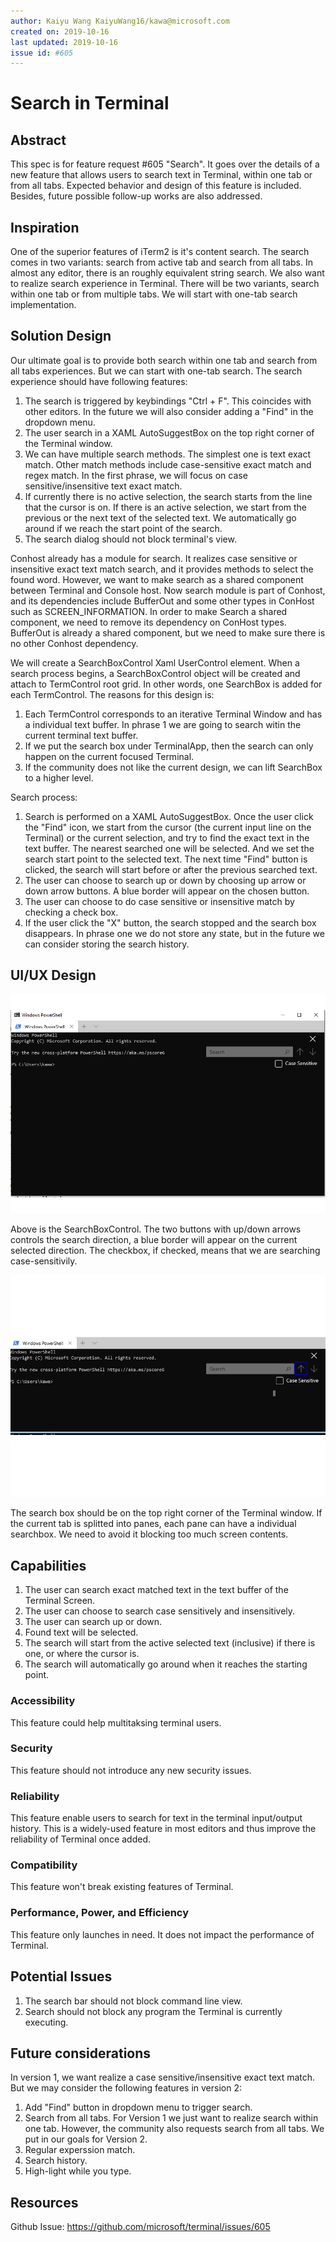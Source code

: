 ```yaml
---
author: Kaiyu Wang KaiyuWang16/kawa@microsoft.com
created on: 2019-10-16
last updated: 2019-10-16
issue id: #605
---
```


# Search in Terminal

## Abstract

This spec is for feature request #605 "Search". It goes over the details of a new feature that allows users to search text in Terminal, within one tab or from all tabs. Expected behavior and design of this feature is included. Besides, future possible follow-up works are also addressed. 

## Inspiration

One of the superior features of iTerm2 is it's content search. The search comes in two variants: search from active tab and search from all tabs. In almost any editor, there is an roughly equivalent string search. We also want to realize search experience in Terminal. There will be two variants, search within one tab or from multiple tabs. We will start with one-tab search implementation. 

## Solution Design

Our ultimate goal is to provide both search within one tab and search from all tabs experiences. But we can start with one-tab search. The search experience should have following features:

1. The search is triggered by keybindings "Ctrl + F". This coincides with other editors. In the future we will also consider adding a "Find" in the dropdown menu. 
2. The user search in a XAML AutoSuggestBox on the top right corner of the Terminal window. 
3. We can have multiple search methods. The simplest one is text exact match. Other match methods include case-sensitive exact match and regex match. In the first phrase, we will focus on case sensitive/insensitive text exact match. 
4. If currently there is no active selection, the search starts from the line that the cursor is on. If there is an active selection, we start from the previous or the next text of the selected text. We automatically go around if we reach the start point of the search. 
5. The search dialog should not block terminal's view. 

Conhost already has a module for search. It realizes case sensitive or insensitive exact text match search, and it provides methods to select the found word. However, we want to make search as a shared component between Terminal and Console host. Now search module is part of Conhost, and its dependencies include BufferOut and some other types in ConHost such as SCREEN_INFORMATION. In order to make Search a shared component, we need to remove its dependency on ConHost types. BufferOut is already a shared component, but we need to make sure there is no other Conhost dependency.

We will create a SearchBoxControl Xaml UserControl element. When a search process begins, a SearchBoxControl object will be created and attach to TermControl root grid. In other words, one SearchBox is added for each TermControl. The reasons for this design is:

1. Each TermControl corresponds to an iterative Terminal Window and has a individual text buffer. In phrase 1 we are going to search witin the current terminal text buffer. 
2. If we put the search box under TerminalApp, then the search can only happen on the current focused Terminal. 
3. If the community does not like the current design, we can lift SearchBox to a higher level. 

Search process:
1. Search is performed on a XAML AutoSuggestBox. Once the user click the "Find" icon, we start from the cursor (the current input line on the Terminal) or the current selection, and try to find the exact text in the text buffer. The nearest searched one will be selected. And we set the search start point to the selected text. The next time "Find" button is clicked, the search will start before or after the previous searched text.
2. The user can choose to search up or down by choosing up arrow or down arrow buttons. A blue border will appear on the chosen button. 
3. The user can choose to do case sensitive or insensitive match by checking a check box. 
4. If the user click the "X" button, the search stopped and the search box disappears. In phrase one we do not store any state, but in the future we can consider storing the search history. 

## UI/UX Design

![Sol Design](images/SearchBoxControl.png)

Above is the SearchBoxControl. The two buttons with up/down arrows controls the search direction, a blue border will appear on the current selected direction. The checkbox, if checked, means that we are searching case-sensitivily. 

![Sol Design](images/SearchBoxUpSelected.png)

The search box should be on the top right corner of the Terminal window. If the current tab is splitted into panes, each pane can have a individual searchbox. We need to avoid it blocking too much screen contents. 

## Capabilities

1. The user can search exact matched text in the text buffer of the Terminal Screen. 
2. The user can choose to search case sensitively and insensitively. 
3. The user can search up or down. 
4. Found text will be selected. 
5. The search will start from the active selected text (inclusive) if there is one, or where the cursor is. 
5. The search will automatically go around when it reaches the starting point. 

### Accessibility

This feature could help multitaksing terminal users. 

### Security

This feature should not introduce any new security issues.

### Reliability

This feature enable users to search for text in the terminal input/output history. This is a widely-used feature in most editors and thus improve the reliability of Terminal once added. 

### Compatibility

This feature won't break existing features of Terminal.

### Performance, Power, and Efficiency

This feature only launches in need. It does not impact the performance of Terminal. 

## Potential Issues

1. The search bar should not block command line view. 
2. Search should not block any program the Terminal is currently executing.

## Future considerations

In version 1, we want realize a case sensitive/insensitive exact text match. But we may consider the following features in version 2:

1. Add "Find" button in dropdown menu to trigger search. 
2. Search from all tabs. For Version 1 we just want to realize search within one tab. However, the community also requests search from all tabs. We put in our goals for Version 2. 
3. Regular experssion match. 
4. Search history.
5. High-light while you type. 
 

## Resources

Github Issue: https://github.com/microsoft/terminal/issues/605
